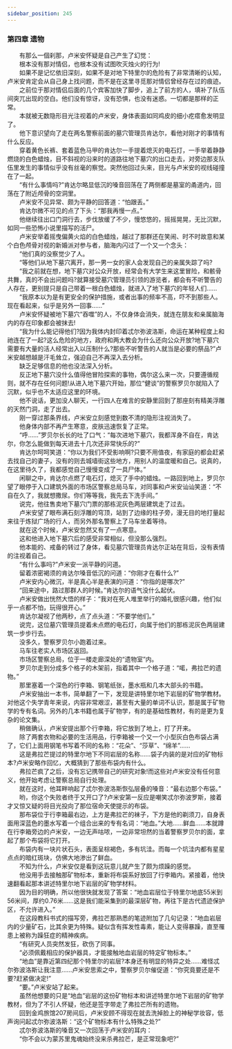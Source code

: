```yaml
---
sidebar_position: 245
---
```

### 第四章  遗物  


　　有那么一個刹那，卢米安怀疑是自己产生了幻觉：  
　　根本没有那对情侣，也根本没有试图吹灭烛火的行为!  
　　如果不是记忆依旧深刻，如果不是对地下特里尔的危险有了非常清晰的认知，卢米安肯定会从自己身上找问题，而不是在这里寻觅那对情侣曾经存在过的痕迹。  
　　之前位于那对情侣后面的几个宾客加快了脚步，追上了前方的人，填补了队伍间突兀出现的空白。他们没有惊讶，没有恐惧，也没有迷惑。一切都是那样的正常。  
　　本就被无数隐形目光注视着的卢米安，身体表面如同鸡皮的细小疙瘩愈发明显了。  
　　他下意识望向了走在两名警察前面的墓穴管理员肯达尔，看他对刚才的事情有什么反应。  
　　穿着黄色长裤、套着蓝色马甲的肯达尔一手提着熄灭的电石灯，一手举着静静燃烧的白色蜡烛，目不斜视的沿来时的道路往地下墓穴的出口走去，对旁边那支队伍里发生的事情似乎没有丝毫的察觉。突然他回过头来，目光与卢米安的视线碰撞在了一起。  
　　“有什么事情吗?”肯达尔略显低沉的嗓音回荡在了两侧都是墓室的甬道内，回荡在了附近颅骨的空洞里。  
　　卢米安不见异常、颇为平静的回答道：“怕跟丢。”  
　　肯达尔微不可见的点了下头：“那我再慢一点。”  
　　他继续往出口门洞行去，步伐放缓了不少，慢悠悠的，摇摇晃晃，无比沉默，如同一些恐怖小说里描写的活尸。  
　　卢米安举着摇曳偏黄火焰的白色蜡烛，越过了那群还在笑闹、时不时故意和某个白色颅骨对视的新婚派对参与者，脑海内闪过了一个又一个念头：  
　　“他们真的没察觉少了人。  
　　“等他们从地下墓穴离开，那一男一女的家人会发现自己的亲属失踪了吗?  
　　“我之前就在想，地下墓穴对公众开放，经常会有大学生来这里冒险，和骸骨共舞，真的不会出问题吗?就算接受墓穴管理员引领的游览者，都会有不听警告的人存在，更别提只是自己带着一根白色蜡烛，就进入了地下墓穴的年轻人们……  
　　“我原本以为是有更安全的保护措施，或者出事的频率不高，吓不到那些人。现在看起来，似乎是另外一回事……”  
　　卢米安怀疑被地下墓穴“吞噬”的人，不仅身体会消失，就连在朋友和亲属脑海内的存在印象都会被抹去!  
　　“我为什么能记得他们?因为我体内封印着忒尔弥波洛斯，命运在某种程度上和祂连在了一起?这么危险的地方，政府和两大教会为什么还向公众开放?地下墓穴需要有大量的活人经常出入以压制什么?那些不听警告的人就当是必要的祭品?”卢米安越想越是汗毛耸立，强迫自己不再深入去分析。  
　　缺乏足够信息的他也没法深入分析。  
　　反正地下墓穴没什么值得他冒险探索的事物，偶尔这么来一次，只要遵循规则，就不存在任何问题!从进入地下墓穴开始，那位“健谈”的警察罗贝尔就陷入了沉默，似乎也不太适应这里的环境。  
　　他不说话，更加没人聊天，一行四人在难言的安静里回到了那座刻有精美浮雕的天然门洞，走了出去。  
　　刚一穿过那条界线，卢米安立刻感觉到数不清的隐形注视消失了。  
　　他身体内部不再产生寒意，皮肤迅速恢复了正常。  
　　“呼……”罗贝尔长长的吐了口气：“每次进地下墓穴，我都浑身不自在，肯达尔，你怎么能做到每天进去十几次还非常快乐的?”  
　　肯达尔呵呵笑道：“你以为我们不受影响啊?只要不用值夜，有家庭的都会赶紧去找自己的妻子，没有的则去城墙街这些地方，用别人的温度暖和自己。说真的，在这里待久了，我都感觉自己慢慢变成了一具尸体。”  
　　闲聊之中，肯达尔点燃了电石灯，熄灭了手中的蜡烛。一路回到地上，罗贝尔望了眼停于入口建筑外面的市场区警察总局马车，对同事和卢米安讪讪笑道：“不自在久了，我就想撒尿。你们等等我，我先去下洗手间。”  
　　说完，他往售卖地下墓穴门票的那栋泥灰色两层建筑走了过去。  
　　卢米安望了眼布满石刻浮雕的穹顶，站到了边缘的柱子旁，漫无目的地打量起来往于炼狱广场的行人，而另外那名警察上了马车坐着等待。  
　　就在这个时候，卢米安忽然又有了一点寒意。  
　　这和他进入地下墓穴后的感受非常相似，但没那么强烈。  
　　他本能的、戒备的转过了身体，看见墓穴管理员肯达尔正站在背后，没有表情的注视着自己。  
　　“有什么事吗?”卢米安一派平静的问道。  
　　留着浓密褐须的肯达尔嗓音低沉的问道：“你刚才在看什么?”  
　　卢米安内心微沉，半是真心半是表演的问道：“你指的是哪次?”  
　　“回来途中，路过那群人的时候。”肯达尔的语气没什么起伏。  
　　卢米安做出恍然大悟的样子：“我对在死人堆里举行的婚礼很感兴趣，他们似乎一点都不怕，玩得很开心。”  
　　肯达尔凝视了他两秒，点了点头道：“不要学他们。”  
　　说完，这位墓穴管理员提着未点燃的电石灯，向属于他们的那栋泥灰色两层建筑一步步行去。  
　　没多久，警察罗贝尔小跑着过来。  
　　马车往老实人市场区返回。  
　　市场区警察总局，位于一楼走廊深处的“遗物室”内。  
　　罗贝尔走到分成多个格子的木架前，指着其中一个格子道：“喏，弗拉芒的遗物。”  
　　那里塞着一个深色的行李箱、钢笔纸张，墨水瓶和几本大部头的书籍。  
　　卢米安抽出一本书，简单翻了一下，发现是讲特里尔地下岩层的矿物学教材。对他这个失学青年来说，内容非常艰涩，甚至有大量的单词不认识，那是属于矿物学的专有名词。另外的几本书籍也属于矿物学，有的是基础性教材，有的是更为复杂的论文集。  
　　稍做确认，卢米安提出那个行李箱，将它放到了地上，打了开来。  
　　除了两套衣物和必要的生活用品，行李箱被一个又一个小型灰白色布袋占满了，它们上面用钢笔书写着不同的名称：“花朵”、“莎草”、“绵羊”……  
　　这是弗拉芒提过的特里尔地下不同岩层的名称……袋子内装的是对应的矿物标本?卢米安略作回忆，大概猜到了那些布袋内有什么。  
　　弗拉芒疯了之后，没有忘记携带自己的研究对象!而这些对卢米安没有任何意义，他开始考虑让警察总局自行处理。  
　　就在这时，他耳畔响起了忒尔弥波洛斯恢弘层叠的嗓音：“最右边那个布袋。”  
　　哟，你这个失败者终于又开口了?卢米安第一反应是嘲笑忒尔弥波罗斯，接着才又惊又疑的将目光投向了那位宿命天使提示的布袋。  
　　那布袋位于行李箱最右边，上方是弗拉芒的袜子，下方是他的剃须刀，自身表面用深蓝色的墨水写着一个组合出来的专有名词：“地血。”大地……鲜血……本就蹲在行李箱旁边的卢米安，一边无声咕哝，一边非常坦然的当着警察罗贝尔的面，拿起了那个布袋将它打开。  
　　布袋内有一块片状石头，表面呈棕褐色，多有坑洼。而每一个坑洼内都有星星点点的暗红斑块，仿佛大地渗出了鲜血。  
　　不知为什么，卢米安仅是看到这玩意儿就产生了颇为烦躁的感觉。  
　　他没用手去接触那矿物标本，重新将布袋系好放回了行李箱内。紧接着，他快速翻看起那本讲述特里尔地下岩层的矿物学材料。  
　　因为目的明确，所以他很快就发现了答案：“地血岩层位于特里尔地底55米到56米间，厚约0.76米……这是我们能采集到的最深层矿物，再往下是古代遗迹保护区，不允许进入。”  
　　在这段教科书式的描写旁，弗拉芒那熟悉的笔迹附加了几句记录：“地血岩层内的少量矿石，比其余更为特殊。疑似含有挥发性毒素，能让人变得暴躁，直至罹患上被称为躁狂症的精神疾病。  
　　“有研究人员突然发狂，砍伤了同事。  
　　“必须佩戴相应的保护器具，才能接触地血岩层的特定矿物标本。”  
　　“地血”是靠近第四纪那个特里尔的岩层?本身还有明显的特异之处……难怪忒尔弥波洛斯让我注意……卢米安思索之中，警察罗贝尔催促道：“你究竟要还是不要?赶紧做决定!”  
　　“要。”卢米安站了起来。  
　　虽然他想要的只是“地血”岩层的这份矿物标本和讲述特里尔地下岩层的矿物学教材，但为了不引人怀疑，他还是签字带走了弗拉芒所有的遗物。  
　　回到金鸡旅馆207房间后，卢米安顾不得现在就去洗掉脸上的神秘学妆容，低声询问起忒尔弥波洛斯：“这个矿物标本有什么特殊之处?”  
　　忒尔弥波洛斯的嗓音又一次回荡于卢米安的耳内：  
　　“你不会以为蒙苏里鬼魂始终没来杀弗拉芒，是正常现象吧?”  
